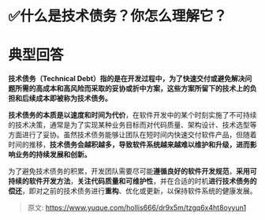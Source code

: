 # ✅什么是技术债务？你怎么理解它？


# 典型回答

**技术债务（Technical Debt）指的是在开发过程中，为了快速交付或避免解决问题所需的高成本和高风险而采取的妥协或折中方案，这些方案所留下的技术上的负担和后续成本即被称为技术债务。**

**技术债务的本质是以速度和时间为代价**，在软件开发中的某个时刻实施了不可持续的技术决策，通常是为了实现某种业务目标而对代码质量、架构设计、技术选型等方面进行了妥协。虽然技术债务能够让团队在短时间内快速交付软件产品，但随着时间的推移，**技术债务会越积越多，导致软件系统越来越难以维护和升级，进而影响业务的持续发展和创新。**

为了避免技术债务的积累，开发团队需要尽可能**遵循良好的软件开发规范**，**采用可持续的软件开发方法**，**关注代码质量和可维护性**，并在合适的时机**进行技术债务的偿还**，即对之前的技术债务进行**重构**、优化或更新，以保持软件系统的健康发展。


> 原文: <https://www.yuque.com/hollis666/dr9x5m/tzgq6x4ht8oyyun1>